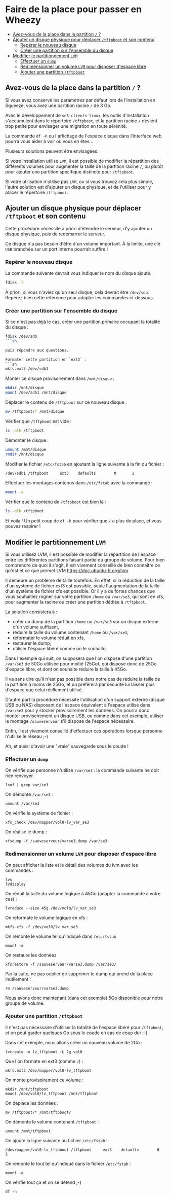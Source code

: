 # Faire de la place pour passer en Wheezy

* [Avez-vous de la place dans la partition `/` ?](#avez-vous-de-la-place-dans-la-partition--)
* [Ajouter un disque physique pour déplacer `/tftpboot` et son contenu](#ajouter-un-disque-physique-pour-déplacer-tftpboot-et-son-contenu)
    * [Repérer le nouveau disque](#repérer-le-nouveau-disque)
    * [Créer une partition sur l'ensemble du disque](#créer-une-partition-sur-lensemble-du-disque)
* [Modifier le partitionnement `LVM`](#modifier-le-partitionnement-lvm)
    * [Effectuer un `dump`](#effectuer-un-dump)
    * [Redimensionner un volume `LVM` pour disposer d'espace libre](#redimensionner-un-volume-lvm-pour-disposer-despace-libre)
    * [Ajouter une partition `/tftpboot`](#ajouter-une-partition-tftpboot)


## Avez-vous de la place dans la partition `/` ?

Si vous avez conservé les paramètres par défaut lors de l'installation en Squeeze, vous avez une partition racine `/` de 3 Go.

Avec le développement de `se3-clients-linux`, les outils d'installation s'accumulent dans le répertoire `/tftpboot`, et la partition racine `/` devient trop petite pour envisager une migration en toute sérénité.

La commande `df -h` ou l'affichage de l'espace disque dans l'interface web pourra vous aider à voir où vous en êtes…

Plusieurs solutions peuvent être envisagées.

Si votre installation utilise `LVM`, il est possible de modifier la répartition des différents volumes pour augmenter la taille de la partition racine `/`, ou plutôt pour ajouter une partition spécifique distincte pour `/tftpboot`.

Si votre utilisation n'utilise pas `LVM`, ou si vous trouvez cela plus simple, l'autre solution est d'ajouter un disque physique, et de l'utiliser pour y placer le répertoire `/tftpboot`.


## Ajouter un disque physique pour déplacer `/tftpboot` et son contenu

Cette procédure nécessite à priori d'éteindre le serveur, d'y ajouter un disque physique, puis de redémarrer le serveur.

Ce disque n'a pas besoin d'être d'un volume important. À la limite, une clé `USB` branchée sur un port interne pourrait suffire !


### Repérer le nouveau disque

La commande suivante devrait vous indiquer le nom du disque ajouté.
```sh
fdisk -l
```

À priori, si vous n'aviez qu'un seul disque, cela devrait être `/dev/sdb`. Repérez bien cette référence pour adapter les commandes ci-dessous.


### Créer une partition sur l'ensemble du disque

Si ce n'est pas déjà le cas, créer une partition primaire occupant la totalité du disque : 
```sh
fdisk /dev/sdb
```sh

puis répondre aux questions.

Formater cette partition en `ext3` :
```sh
mkfs.ext3 /dev/sdb1
```

Monter ce disque provisoirement dans `/mnt/disque` :
```sh
mkdir /mnt/disque
mount /dev/sdb1 /mnt/disque
```

Déplacer le contenu de `/tftpboot` sur ce nouveau disque :
```sh
mv /tftpboot/* /mnt/disque
```

Vérifier que `/tftpboot` est vide :
```sh
ls -alh /tftpboot
```

Démonter le disque :
```sh
umount /mnt/disque
rmdir /mnt/disque
```

Modifier le fichier `/etc/fstab` en ajoutant la ligne suivante à la fin du fichier :
```sh
/dev/sdb1 /tftpboot     ext3    defaults        0       2
```

Effectuer les montages contenus dans `/etc/fstab` avec la commande :
```sh
mount -a
```

Vérifier que le contenu de `/tftpboot` est bien là :
```sh
ls -alh /tftpboot
```

Et voilà ! Un petit coup de `df -h` pour vérifier que `/` a plus de place, et vous pouvez respirer !


## Modifier le partitionnement `LVM`

Si vous utilisez LVM, il est possible de modifier la répartition de l'espace entre les différentes partitions faisant partie du groupe de volume. Pour bien comprendre de quoi il s'agit, il est vivement conseillé de bien connaître ce qu'est et ce que permet LVM <https://doc.ubuntu-fr.org/lvm>.

Il demeure un problème de taille toutefois. En effet, si la réduction de la taille d'un systeme de fichier ext3 est possible, seule l'augmentation de la taille d'un système de fichier xfs est possible. Or il y a de fortes chances que vous souhaitiez rogner sur votre partition `/home` ou `/var/se3`, qui sont en xfs, pour augmenter la racine ou créer une partition dédiée à `/tftpboot`.

La solution consistera à :

* créer un dump de la partition `/home` ou `/var/se3` sur un disque externe d'un volume suffisant,
* réduire la taille du volume contenant `/home` ou `/var/se3`,
* reformater le volume réduit en xfs,
* restaurer le dump,
* utiliser l'espace libéré comme on le souhaite.

Dans l'exemple qui suit, on supposera que l'on dispose d'une partition `/var/se3` de 50Go utilisée pour moitié (25Go), qui dispose donc de 25Go d'espace libre, et dont on souhaite réduire la taille à 45Go.

Il va sans dire qu'il n'est pas possible dans notre cas de réduire la taille de la partition à moins de 25Go, et on préfèrera par sécurité lui laisser plus d'espace que celui réellement utilisé.

D'autre part la procédure nécessite l'utilisation d'un support externe (disque USB ou NAS) disposant de l'espace équivalent à l'espace utilisé dans `/var/se3` pour y stocker provisoirement les données. On pourra donc monter provisoirement un disque USB, ou comme dans cet exemple, utiliser le montage `/sauveserveur` s'il dispose de l'espace nécessaire.

Enfin, il est vivement conseillé d'effectuer ces opérations lorsque personne n'utilise le réseau ;-)

Ah, et aussi d'avoir une "vraie" sauvegarde sous le coude !

### Effectuer un `dump`

On vérifie que personne n'utilise `/var/se3` : la commande suivante ne doit rien renvoyer.
```
lsof | grep var/se3
```

On démonte `/var/se3` :
```
umount /var/se3
```

On vérifie le système de fichier :
```
xfs_check /dev/mapper/vol0-lv_var_se3
```

On réalise le dump :
```
xfsdump -f /sauveserveur/varse3.dump /var/se3
```

### Redimensionner un volume `LVM` pour disposer d'espace libre

On peut afficher la liste et le détail des volumes du lvm avec les commandes :
```
lvs
lvdisplay
```

On réduit la taille du volume logique à 45Go (adapter la commande à votre cas) :
```
lvreduce --size 45g /dev/vol0/lv_var_se3
```

On reformate le volume logique en xfs :
```
mkfs.xfs -f /dev/vol0/lv_var_se3
```

On remonte le volume tel qu'indiqué dans `/etc/fstab`
```
mount -a
```

On restaure les données
```
xfsrestore -f /sauveserveur/varse3.dump /var/se3/
```

Par la suite, ne pas oublier de supprimer le dump qui prend de la place inutilement :
```
rm /sauveserveur/varse3.dump
```

Nous avons donc maintenant (dans cet exemple) 5Go disponible pour notre groupe de volume.

### Ajouter une partition `/tftpboot`

Il n'est pas nécessaire d'utiliser la totalité de l'espace libéré pour `/tftpboot`, et on peut garder quelques Go sous le coude en cas de coup dur ;-)

Dans cet exemple, nous allons créer un nouveau volume de 2Go :

```
lvcreate -n lv_tftpboot -L 2g vol0
```

Que l'on formate en ext3 (comme `/`) :
```
mkfs.ext3 /dev/mapper/vol0-lv_tftpboot
```

On monte provisoirement ce volume :
```
mkdir /mnt/tftpboot
mount /dev/vol0/lv_tftpboot /mnt/tftpboot
```

On déplace les données :
```
mv /tftpboot/* /mnt/tftpboot/
```

On démonte le volume contenant `/tftpboot` :
```
umount /mnt/tftpboot
```

On ajoute la ligne suivante au fichier `/etc/fstab` :
```
/dev/mapper/vol0-lv_tftpboot /tftpboot     ext3    defaults        0       2
```

On remonte le tout tel qu'indiqué dans le fichier `/etc/fstab` :
```
mount -a
```

On vérifie tout ça et on se détend ;-)
```
df -h
```
